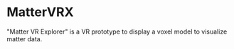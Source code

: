 # MatterVRX
"Matter VR Explorer" is a VR prototype to display a voxel model to visualize matter data.

